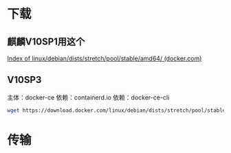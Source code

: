 
# 下载

## 麒麟V10SP1用这个
[Index of linux/debian/dists/stretch/pool/stable/amd64/ (docker.com)](https://download.docker.com/linux/debian/dists/stretch/pool/stable/amd64/)

## V10SP3


主体：docker-ce
依赖：containerd.io
依赖：docker-ce-cli

```bash
wget https://download.docker.com/linux/debian/dists/stretch/pool/stable/amd64/docker-ce_19.03.9~3-0~debian-stretch_amd64.deb

```

# 传输
